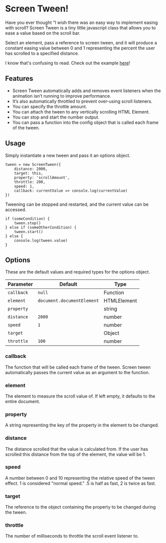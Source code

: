# Screen Tween!

Have you ever thought “I wish there was an easy way to implement easing with scroll? Screen Tween is a tiny little javascript class that allows you to ease a value based on the scroll bar.

Select an element, pass a reference to screen tween, and it will produce a constant easing value between 0 and 1 representing the percent the user has scrolled to a specified distance.

I know that's confusing to read. Check out the example [here](https://whoistobias.me/vault/screen-tween/)!

## Features

- Screen Tween automatically adds and removes event listeners when the animation isn’t running to improve performance.
- It’s also automatically throttled to prevent over-using scroll listeners.
- You can specify the throttle amount.
- You can attach the tween to any vertically scrolling HTML Element.
- You can stop and start the number output.
- You can pass a function into the config object that is called each frame of the tween.

## Usage

Simply instantiate a new tween and pass it an options object.
```
tween = new ScreenTween({
    distance: 2000,
    target: this,
    property: 'scrollAmount',
    throttle: 200,
    speed: 1,
    callback: currentValue => console.log(currentValue)
})
```
Tweening can be stopped and restarted, and the current value can be accessed.
```
if (someCondition) {
    tween.stop()
} else if (someOtherCondition) {
    tween.start()
} else {
    console.log(tween.value)
}
```
## Options

These are the default values and required types for the options object.

| Parameter | Default | Type |
| ------ | ------ | ------ |
| `callback` | `null` | Function |
| `element` | `document.documentElement` | HTMLElement |
| `property` | | string |
| `distance` | `2000` | number |
| `speed` | `1` | number |
| `target` | | Object |
| `throttle` | `100` | number |

### callback

The function that will be called each frame of the tween. Screen tween automatically passes the current value as an argument to the function.

### element

The element to measure the scroll value of. If left empty, it defaults to the entire document.

### property

A string representing the key of the property in the element to be changed.

### distance

The distance scrolled that the value is calculated from. If the user has scrolled this distance from the top of the element, the value will be 1.

### speed

A number between 0 and 10 representing the relative speed of the tween effect. 1 is considered "normal speed." .5 is half as fast, 2 is twice as fast.

### target

The reference to the object containing the property to be changed during the tween.

### throttle

The number of milliseconds to throttle the scroll event listener to.